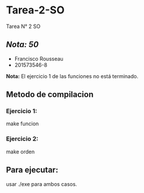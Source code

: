 # Tarea-2-SO
Tarea N° 2 SO 
  
## *Nota: 50*  
  
* Francisco Rousseau  
* 201573546-8


**Nota:** El ejercicio 1 de las funciones no está terminado.

## Metodo de compilacion  

### Ejercicio 1:  
make funcion  

### Ejercicio 2:  
make orden  

## Para ejecutar:  
usar ./exe para ambos casos.